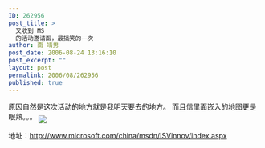 ```yaml
---
ID: 262956
post_title: >
  又收到 MS
  的活动邀请函，最搞笑的一次
author: 南 靖男
post_date: 2006-08-24 13:16:10
post_excerpt: ""
layout: post
permalink: 2006/08/262956
published: true
---
```

原因自然是这次活动的地方就是我明天要去的地方。
而且信里面嵌入的地图更是眼熟。。。
<a href="http://www.microsoft.com/china/msdn/ISVinnov/map-wuhan.jpg"><img src="http://www.microsoft.com/china/msdn/ISVinnov/map-wuhan.jpg" align="middle" /></a>

地址：<a href="http://www.microsoft.com/china/msdn/ISVinnov/index.aspx">http://www.microsoft.com/china/msdn/ISVinnov/index.aspx</a>
